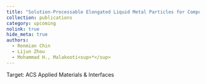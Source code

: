 ```yaml
---
title: "Solution-Processable Elongated Liquid Metal Particles for Composites with Enhanced Thermal Management "
collection: publications
category: upcoming
nolink: true       
hide_meta: true 
authors:
  - Renmian Chin
  - Lijun Zhou
  - Mohammad H., Malakooti<sup>*</sup>
---
```

Target: ACS Applied Materials & Interfaces
